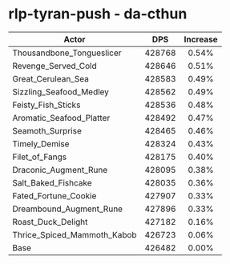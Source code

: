 # rlp-tyran-push - da-cthun
| Actor | DPS | Increase |
|---|:---:|:---:|
|Thousandbone_Tongueslicer|428768|0.54%|
|Revenge_Served_Cold|428646|0.51%|
|Great_Cerulean_Sea|428583|0.49%|
|Sizzling_Seafood_Medley|428562|0.49%|
|Feisty_Fish_Sticks|428536|0.48%|
|Aromatic_Seafood_Platter|428492|0.47%|
|Seamoth_Surprise|428465|0.46%|
|Timely_Demise|428324|0.43%|
|Filet_of_Fangs|428175|0.40%|
|Draconic_Augment_Rune|428095|0.38%|
|Salt_Baked_Fishcake|428035|0.36%|
|Fated_Fortune_Cookie|427907|0.33%|
|Dreambound_Augment_Rune|427896|0.33%|
|Roast_Duck_Delight|427182|0.16%|
|Thrice_Spiced_Mammoth_Kabob|426723|0.06%|
|Base|426482|0.00%|
